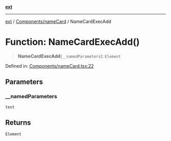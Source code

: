 [**ext**](../../../README.md)

***

[ext](../../../README.md) / [Components/nameCard](../README.md) / NameCardExecAdd

# Function: NameCardExecAdd()

> **NameCardExecAdd**(`__namedParameters`): `Element`

Defined in: [Components/nameCard.tsx:22](https://github.com/Dion-Krasniqi/workout-tracker/blob/d35cdad79815d530f1000c93f7ff12a99e28154b/Ext/Components/nameCard.tsx#L22)

## Parameters

### \_\_namedParameters

`test`

## Returns

`Element`
